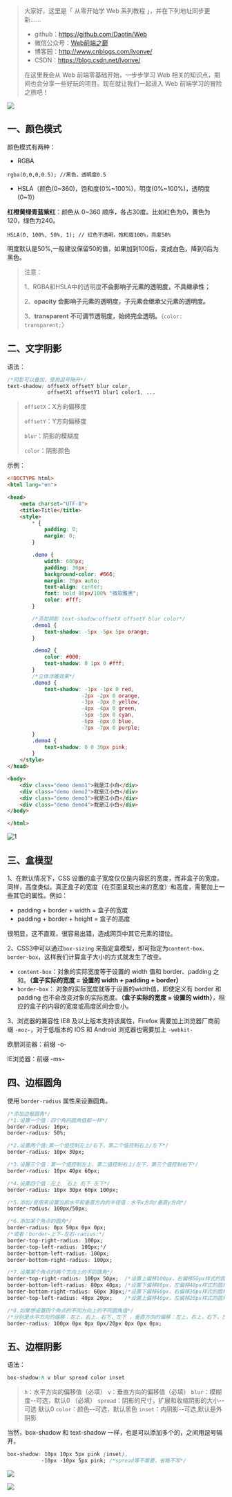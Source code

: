 >大家好，这里是「 从零开始学 Web 系列教程 」，并在下列地址同步更新......
>
> - github：https://github.com/Daotin/Web
> - 微信公众号：[Web前端之巅](https://github.com/Daotin/pic/raw/master/wx.jpg)
> - 博客园：http://www.cnblogs.com/lvonve/
> - CSDN：https://blog.csdn.net/lvonve/
>
> 在这里我会从 Web 前端零基础开始，一步步学习 Web 相关的知识点，期间也会分享一些好玩的项目。现在就让我们一起进入 Web 前端学习的冒险之旅吧！

![](https://github.com/Daotin/pic/raw/master/fgx.png)



## 一、颜色模式

颜色模式有两种：

-   RGBA

`rgba(0,0,0,0.5); //黑色，透明度0.5`

-   HSLA（颜色(0~360)，饱和度(0%~100%)，明度(0%~100%)，透明度(0~1)）

**红橙黄绿青蓝紫红**：颜色从 0~360 顺序，各占30度。比如红色为0，黄色为120，绿色为240。

`HSLA(0, 100%, 50%, 1); // 红色不透明，饱和度100%，亮度50%`

明度默认是50%,一般建议保留50的值，如果加到100后，变成白色，降到0后为黑色。

>   注意：
>
>   1、RGBA和HSLA中的透明度**不会影响子元素的透明度，不具继承性；**
>
>   2、**opacity 会影响子元素的透明度，子元素会继承父元素的透明度。**
>
>   3、**transparent 不可调节透明度，始终完全透明。**（`color: transparent;`）





## 二、文字阴影

语法：

```css
/*阴影可以叠加，使用逗号隔开*/
text-shadow: offsetX offsetY blur color, 
			 offsetX1 offsetY1 blur1 color1, ...
```

>   `offsetX`：X方向偏移度
>
>   `offsetY`：Y方向偏移度
>
>   `blur`：阴影的模糊度
>
>   `color`：阴影颜色



示例：

```html
<!DOCTYPE html>
<html lang="en">

<head>
    <meta charset="UTF-8">
    <title>Title</title>
    <style>
        * {
            padding: 0;
            margin: 0;
        }

        .demo {
            width: 600px;
            padding: 30px;
            background-color: #666;
            margin: 20px auto;
            text-align: center;
            font: bold 80px/100% "微软雅黑";
            color: #fff;
        }

        /*添加阴影 text-shadow:offsetX offsetY blur color*/
        .demo1 {
            text-shadow: -5px -5px 5px orange;
        }

        .demo2 {
            color: #000;
            text-shadow: 0 1px 0 #fff;
        }
		/*立体浮雕效果*/
        .demo3 {
            text-shadow: -1px -1px 0 red, 
              			-2px -2px 0 orange, 
              			-3px -3px 0 yellow,
            			-4px -4px 0 green, 
              			-5px -5px 0 cyan, 
              			-6px -6px 0 blue, 
              			-7px -7px 0 purple;
        }
        .demo4 {
            text-shadow: 0 0 30px pink;
        }
    </style>
</head>

<body>
    <div class="demo demo1">我是江小白</div>
    <div class="demo demo2">我是江小白</div>
    <div class="demo demo3">我是江小白</div>
    <div class="demo demo4">我是江小白</div>
</body>

</html>
```

![1](images/1.png)









## 三、盒模型

1、在默认情况下，CSS 设置的盒子宽度仅仅是内容区的宽度，而非盒子的宽度。同样，高度类似。真正盒子的宽度（在页面呈现出来的宽度）和高度，需要加上一些其它的属性。例如：

-   padding + border + width = 盒子的宽度
-   padding + border + height = 盒子的高度

很明显，这不直观，很容易出错，造成网页中其它元素的错位。



2、CSS3中可以通过`box-sizing` 来指定盒模型，即可指定为`content-box、border-box`，这样我们计算盒子大小的方式就发生了改变。

-   `content-box`：对象的实际宽度等于设置的 width 值和 border、padding 之和。**（盒子实际的宽度 = 设置的 width + padding + border）**
-   `border-box`： 对象的实际宽度就等于设置的width值，即使定义有 border 和 padding 也不会改变对象的实际宽度。**（盒子实际的宽度 = 设置的 width）**，相应的盒子的内容的宽度或高度区间会变小。



3、浏览器的兼容性
IE8 及以上版本支持该属性，Firefox 需要加上浏览器厂商前缀 `-moz-`，对于低版本的 IOS 和 Android 浏览器也需要加上 `-webkit-`

欧朋浏览器：前缀 -o-

IE浏览器：前缀 -ms-





## 四、边框圆角

使用 `border-radius` 属性来设置圆角。

```css
/*添加边框圆角*/
/*1.设置一个值：四个角的圆角值都一样*/
border-radius: 10px;
border-radius: 50%;

/*2.设置两个值:第一个值控制左上/右下，第二个值控制右上/左下*/
border-radius: 10px 30px;

/*3.设置三个值：第一个值控制左上，第二值控制右上/左下，第三个值控制右下*/
border-radius: 10px 40px 60px;

/*4.设置四个值：左上  右上 右下 左下*/
border-radius: 10px 30px 60px 100px;

/*5.添加/是用来设置当前水平和垂直方向的半径值：水平x方向/垂直y方向*/
border-radius: 100px/50px;

/*6.添加某个角点的圆角*/
border-radius: 0px 50px 0px 0px;
/*或者：border-上下-左右-radius:*/
border-top-right-radius: 100px;
border-top-left-radius: 100px;*/
border-bottom-left-radius: 100px;
border-bottom-right-radius: 100px;

/*7.设置某个角点的两个方向上的不同圆角*/
border-top-right-radius: 100px 50px;  /*设置上偏移100px，右偏移50px样式的圆角*/
border-bottom-left-radius: 80px 40px; /*设置下偏移80px，左偏移40px样式的圆角*/
border-bottom-right-radius: 60px 30px;/*设置下偏移60px，右偏移30px样式的圆角*/
border-top-left-radius: 40px 20px;    /*设置上偏移40px，左偏移20px样式的圆角*/

/*8.如果想设置四个角点的不同方向上的不同圆角值*/
/*分别是水平方向的偏移：左上，右上，右下，左下 ，垂直方向的偏移：左上，右上，右下，左下*/
border-radius: 100px 0px 0px 0px/20px 0px 0px 0px;
```





## 五、边框阴影

语法：

```css
box-shadow:h v blur spread color inset
```

>   `h`：水平方向的偏移值（必填）
>   `v`：垂直方向的偏移值（必填）
>   `blur`：模糊度--可选，默认0 （必填）
>   `spread`：阴影的尺寸，扩展和收缩阴影的大小--可选 默认0
>   `color`：颜色--可选，默认黑色
>   `inset`：内阴影--可选,默认是外阴影



当然，box-shadow 和 text-shadow 一样，也是可以添加多个的，之间用逗号隔开。

```css
box-shadow: 10px 10px 5px pink (inset), 
		   -10px -10px 5px pink; /*spread等不需要，省略不写*/
```

![](images/0.png)



![](https://github.com/Daotin/pic/raw/master/fgx.png)
